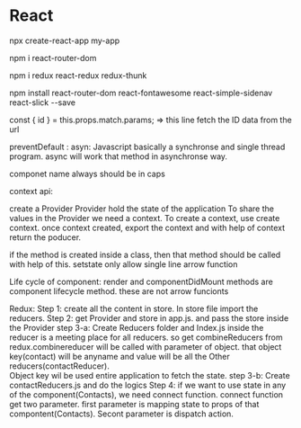 # React

npx create-react-app my-app

npm i react-router-dom

npm i redux react-redux redux-thunk

npm install react-router-dom react-fontawesome react-simple-sidenav react-slick --save


const { id } = this.props.match.params; => this line fetch the ID data from the url

preventDefault : 
asyn: Javascript basically a synchronse and single thread program. async will work that method in asynchronse way.


componet name always should be in caps



context api:

create a Provider
Provider hold the state of the application
To share the values in the Provider we need a context. To create a context, use create context.
once context created, export the context and with help of context return the poducer.


if the method is created inside a class, then that method should be called with help of this.
setstate only allow single line  arrow function


Life cycle of component: render and componentDidMount methods are component lifecycle method. these are not arrow funcionts



Redux:
Step 1: create all the content in store. In store file import the reducers. 
Step 2: get Provider and store in app.js. and pass the store inside the Provider
step 3-a: Create Reducers folder and Index.js inside the reducer is a meeting place for all reducers. so get combineReducers from redux.combinereducer will be called with
		parameter of object. that object key(contact) will be anyname and value will be all the Other reducers(contactReducer).  
		Object key wil be used entire application to fetch the state.
step 3-b: Create contactReducers.js and do the logics
Step 4: if we want to use state in any of the component(Contacts), we need connect function. connect function get two parameter.
		first parameter is mapping state to props of that compontent(Contacts).
		Secont parameter is dispatch action.
